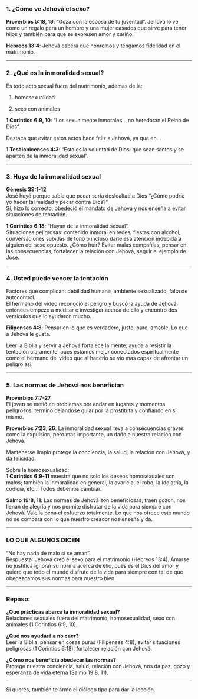 ### 1. ¿Cómo ve Jehová el sexo?

**Proverbios 5:18, 19**: “Goza con la esposa de tu juventud”.
Jehová lo ve como un regalo para un hombre y una mujer casados que sirve para tener hijos y también para que se expresen amor y cariño.

**Hebreos 13:4**: Jehová espera que honremos y tengamos fidelidad en el matrimonio.  

---
### 2. ¿Qué es la inmoralidad sexual?

Es todo acto sexual fuera del matrimonio, ademas de la:

1. homosexualidad
    
2. sexo con animales  

**1 Corintios 6:9, 10**: “Los sexualmente inmorales... no heredarán el Reino de Dios”.

Destaca que evitar estos actos hace feliz a Jehová, ya que en...

**1 Tesalonicenses 4:3**: “Esta es la voluntad de Dios: que sean santos y se aparten de la inmoralidad sexual”.

---

### 3. Huya de la inmoralidad sexual

**Génesis 39:1-12**  
José huyó porque sabía que pecar sería deslealtad a Dios “¿Cómo podría yo hacer tal maldad y pecar contra Dios?”.  
Sí, hizo lo correcto, obedeció el mandato de Jehová y nos enseña a evitar situaciones de tentación.

**1 Corintios 6:18**: “Huyan de la inmoralidad sexual”.  
Situaciones peligrosas: contenido inmoral en redes, fiestas con alcohol, conversaciones subidas de tono o incluso darle esa atención indebida a alguien del sexo opuesto.
¿Cómo huir? Evitar malas compañías, pensar en las consecuencias, fortalecer la relación con Jehová, seguir el ejemplo de Jose.

---

### 4. Usted puede vencer la tentación

Factores que complican: debilidad humana, ambiente sexualizado, falta de autocontrol.  
El hermano del video reconoció el peligro y buscó la ayuda de Jehová, entonces empezo a meditar e investigar acerca de ello y encontro dos versiculos que lo ayudaron mucho.

**Filipenses 4:8**: Pensar en lo que es verdadero, justo, puro, amable. Lo que a Jehová le gusta.

Leer la Biblia y servir a Jehová fortalece la mente, ayuda a resistir la tentación claramente, pues estamos mejor conectados espiritualmente como el hermano del video que al hacerlo se vio mas capaz de afrontar un peligro asi.

---

### 5. Las normas de Jehová nos benefician

**Proverbios 7:7-27**  
El joven se metió en problemas por andar en lugares y momentos peligrosos, termino dejandose guiar por la prostituta y confiando en si mismo.  

**Proverbios 7:23, 26**: La inmoralidad sexual lleva a consecuencias graves como la expulsion, pero mas importante, un daño a nuestra relacion con Jehová. 

Mantenerse limpio protege la conciencia, la salud, la relación con Jehová, y da felicidad.

Sobre la homosexualidad:  
**1 Corintios 6:9-11** muestra que no solo los deseos homosexuales son malos; también la inmoralidad en general, la avaricia, el robo, la idolatría, la codicia, etc... Todos debemos cambiar.  

**Salmo 19:8, 11**: Las normas de Jehová son beneficiosas, traen gozon, nos llenan de alegria y nos permite disfrutar de la vida para siempre con Jehová. Vale la pena el esfuerzo totalmente. Lo que nos ofrece este mundo no se compara con lo que nuestro creador nos enseña y da.

---
### LO QUE ALGUNOS DICEN

“No hay nada de malo si se aman”.  
Respuesta: Jehová creó el sexo para el matrimonio (Hebreos 13:4). Amarse no justifica ignorar su norma acerca de ello, pues es el Dios del amor y quiere que todo el mundo disfrute de la vida para siempre con tal de que obedezcamos sus normas para nuestro bien.

---
### Repaso:

**¿Qué prácticas abarca la inmoralidad sexual?**  
Relaciones sexuales fuera del matrimonio, homosexualidad, sexo con animales (1 Corintios 6:9, 10).

**¿Qué nos ayudará a no caer?**  
Leer la Biblia, pensar en cosas puras (Filipenses 4:8), evitar situaciones peligrosas (1 Corintios 6:18), fortalecer relación con Jehová.

**¿Cómo nos beneficia obedecer las normas?**  
Protege nuestra conciencia, salud, relación con Jehová, nos da paz, gozo y esperanza de vida eterna (Salmo 19:8, 11).

---

Si querés, también te armo el diálogo tipo para dar la lección.